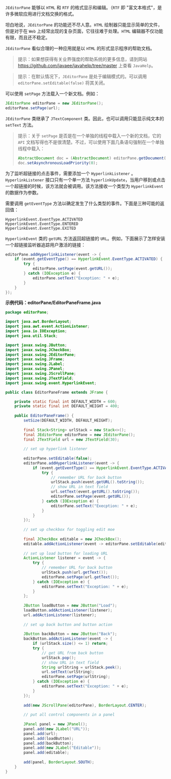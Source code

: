 `JEditorPane` 能够以 `HTML` 和 `RTF` 的格式显示和编辑。（`RTF` 即 "富文本格式"，是许多微软应用进行文档交换的格式。

坦白地说，`JEditorPane` 的功能还不尽人意。`HTML` 绘制器只能显示简单的文件，但是对于在 `Web` 上经常出现的复杂页面，它往往难于处理。`HTML` 编辑器不仅功能有限，而且还不稳定。

`JEditorPane` 看似合理的一种应用就是以 `HTML` 的形式显示程序的帮助文档。

> 提示：如果想获得有关业界强度的帮助系统的更多信息，请到网站 <https://github.com/javaee/javahelp/tree/master> 上查看 `JavaHelp`。

> 提示：在默认情况下，`JEditorPane` 是处于编辑模式的。可以调用 `editorPane.setEditable(false)` 将其关闭。

可以使用 `setPage` 方法载入一个新文档。例如：

```java
JEditorPane editorPane = new JEditorPane();
editorPane.setPage(url);
```

`JEditorPane` 类继承了 `JTextComponent` 类。因此，也可以调用只能显示纯文本的 `setText` 方法。

> 提示：关于 `setPage` 是否是在一个单独的线程中载入一个新的文档，它的 `API` 文档写得也不是很清楚。不过，可以使用下面几条语句强制在一个单独线程中载入：
>
> ```java
> AbstractDocument doc = (AbstractDocument) editorPane.getDocument();
> doc.setAsynchronousLoadPriority(0);
> ```

为了监听超链接的点击事件，需要添加一个 `HyperlinkListener` 。`HyperlinkListener` 接口只有一个单一方法 `hyperlinkUpdate`，当用户移到或点击一个超链接的时候，该方法就会被调用。该方法接收一个类型为 `HyperlinkEvent` 的数据作为参数。

需要调用 `getEventType` 方法以确定发生了什么类型的事件。下面是三种可能的返回值：

```
HyperlinkEvent.EventType.ACTIVATED
HyperlinkEvent.EventType.ENTERED
HyperlinkEvent.EventType.EXITED
```

`HyperlinkEvent` 类的 `getURL` 方法返回超链接的 `URL`。例如，下面展示了怎样安装一个超链接监听器追踪用户激活的链接：

```java
editorPane.addHyperlinkListener(event -> {
    if (event.getEventType() == HyperlinkEvent.EventType.ACTIVATED) {
        try {
            editorPane.setPage(event.getURL());
        } catch (IOException e) {
            editorPane.setText("Exception: " + e);
        }
    }
});
```

**示例代码：editorPane/EditorPaneFrame.java**

```java
package editorPane;

import java.awt.BorderLayout;
import java.awt.event.ActionListener;
import java.io.IOException;
import java.util.Stack;

import javax.swing.JButton;
import javax.swing.JCheckBox;
import javax.swing.JEditorPane;
import javax.swing.JFrame;
import javax.swing.JLabel;
import javax.swing.JPanel;
import javax.swing.JScrollPane;
import javax.swing.JTextField;
import javax.swing.event.HyperlinkEvent;

public class EditorPaneFrame extends JFrame {

	private static final int DEFAULT_WIDTH = 600;
	private static final int DEFAULT_HEIGHT = 400;
	
	public EditorPaneFrame() {
		setSize(DEFAULT_WIDTH, DEFAULT_HEIGHT);
		
		final Stack<String> urlStack = new Stack<>();
		final JEditorPane editorPane = new JEditorPane();
		final JTextField url = new JTextField(30);
		
		// set up hyperlink listener
		
		editorPane.setEditable(false);
		editorPane.addHyperlinkListener(event -> {
			if (event.getEventType() == HyperlinkEvent.EventType.ACTIVATED) {
				try {
					// remember URL for back button
					urlStack.push(event.getURL().toString());
					// show URL in text field
					url.setText(event.getURL().toString());
					editorPane.setPage(event.getURL());
				} catch (IOException e) {
					editorPane.setText("Execption: " + e);
				}
			}
		});
		
		// set up checkbox for toggling edit moe
		
		final JCheckBox editable = new JCheckBox();
		editable.addActionListener(event -> editorPane.setEditable(editable.isSelected()));
		
		// set up load button for loading URL
		ActionListener listener = event -> {
			try {
				// remember URL for back button
				urlStack.push(url.getText());
				editorPane.setPage(url.getText());
			} catch (IOException e) {
				editorPane.setText("Exception: " + e);
			}
		};
		
		JButton loadButton = new JButton("Load");
		loadButton.addActionListener(listener);
		url.addActionListener(listener);
		
		// set up back button and button action
		
		JButton backButton = new JButton("Back");
		backButton.addActionListener(event -> {
			if (urlStack.size() <= 1) return;
			try {
				// get URL from back button
				urlStack.pop();
				// show URL in text field
				String urlString = urlStack.peek();
				url.setText(urlString);
				editorPane.setPage(urlString);
			} catch (IOException e) {
				editorPane.setText("Exception: " + e);
			}
		});
		
		add(new JScrollPane(editorPane), BorderLayout.CENTER);
		
		// put all control components in a panel
		
		JPanel panel = new JPanel();
		panel.add(new JLabel("URL"));
		panel.add(url);
		panel.add(loadButton);
		panel.add(backButton);
		panel.add(new JLabel("Editable"));
		panel.add(editable);
		
		add(panel, BorderLayout.SOUTH);
	}
}
```

